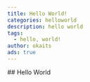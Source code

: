 ```yaml
---
title: Hello World!
categories: helloworld
description: hello world
tags:
  - hello, world!
author: okaits
ads: true
---
```

<div class="adservice-pc"></div>
## Hello World
<div class="adservice-sp"></div>